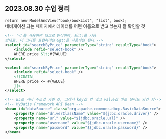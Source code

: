 ## 2023.08.30 수업 정리

`return new ModelAndView("book/bookList", "list", book);`  
네비게이션 되는 페이지에서 데이터를 어떤 이름으로 받고 있는지 잘 확인할 것

```xml
<!-- '<'를 사용하면 태그로 인식하여, &lt;를 사용
반대로, 더 크다를 표현하려면 &gt;를 사용하면 된다.-->
<select id="searchByPrice" parameterType="string" resultType="book">
    <include refid="select-book" />
    WHERE price &lt;#{VALUE}
</select>

<select id="searchByPrice" parameterType="string" resultType="book">
    <include refid="select-book" />
    <![CDATA[
    WHERE price <= #{VALUE}
    ]]>
</select>
```

```xml
<!-- EL로 서버 주소값 가린 것, 그래서 key값 안 넣고 value값 바로 넣어도 되긴 함-->
<!-- MyBatis Framework API Bean -->
<bean id="dataSource" class="org.apache.commons.dbcp.BasicDataSource">
	<property name="driverClassName" value="${jdbc.oracle.driver}" />
	<property name="url" value="${jdbc.oracle.url}" />
	<property name="username" value="${jdbc.oracle.username}" />
	<property name="password" value="${jdbc.oracle.password}" />
</bean>
```
